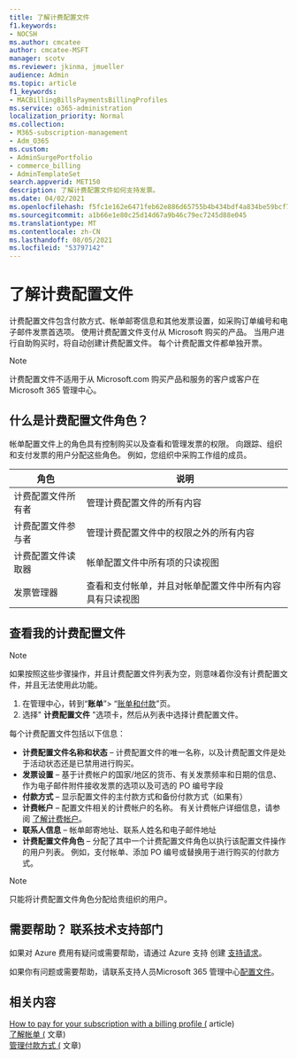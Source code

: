 ```yaml
---
title: 了解计费配置文件
f1.keywords:
- NOCSH
ms.author: cmcatee
author: cmcatee-MSFT
manager: scotv
ms.reviewer: jkinma, jmueller
audience: Admin
ms.topic: article
f1_keywords:
- MACBillingBillsPaymentsBillingProfiles
ms.service: o365-administration
localization_priority: Normal
ms.collection:
- M365-subscription-management
- Adm_O365
ms.custom:
- AdminSurgePortfolio
- commerce_billing
- AdminTemplateSet
search.appverid: MET150
description: 了解计费配置文件如何支持发票。
ms.date: 04/02/2021
ms.openlocfilehash: f5fc1e162e6471feb62e886d65755b4b434bdf4a834be59bcf7b37f76f23f129
ms.sourcegitcommit: a1b66e1e80c25d14d67a9b46c79ec7245d88e045
ms.translationtype: MT
ms.contentlocale: zh-CN
ms.lasthandoff: 08/05/2021
ms.locfileid: "53797142"
---
```

# <a name="understand-billing-profiles"></a>了解计费配置文件

计费配置文件包含付款方式、帐单邮寄信息和其他发票设置，如采购订单编号和电子邮件发票首选项。 使用计费配置文件支付从 Microsoft 购买的产品。 当用户进行自助购买时，将自动创建计费配置文件。 每个计费配置文件都单独开票。

> [!NOTE]
>
> 计费配置文件不适用于从 Microsoft.com 购买产品和服务的客户或客户在 Microsoft 365 管理中心。 

## <a name="what-are-billing-profile-roles"></a>什么是计费配置文件角色？

帐单配置文件上的角色具有控制购买以及查看和管理发票的权限。 向跟踪、组织和支付发票的用户分配这些角色。 例如，您组织中采购工作组的成员。

| 角色                         | 说明                                                                      |
|----------------------------- |--------------------------------------------------------------------------------- |
| 计费配置文件所有者        | 管理计费配置文件的所有内容                                          |
| 计费配置文件参与者  | 管理计费配置文件中的权限之外的所有内容                        |
| 计费配置文件读取器       | 帐单配置文件中所有项的只读视图                                |
| 发票管理器              | 查看和支付帐单，并且对帐单配置文件中所有内容具有只读视图  |

## <a name="view-my-billing-profiles"></a>查看我的计费配置文件

> [!NOTE]
>
> 如果按照这些步骤操作，并且计费配置文件列表为空，则意味着你没有计费配置文件，并且无法使用此功能。

1. 在管理中心，转到“**账单**”\> “<a href="https://go.microsoft.com/fwlink/p/?linkid=2102895" target="_blank">账单和付款</a>”页。
2. 选择" **计费配置文件** "选项卡，然后从列表中选择计费配置文件。

每个计费配置文件包括以下信息：

- **计费配置文件名称和状态** &ndash; 计费配置文件的唯一名称，以及计费配置文件是处于活动状态还是已禁用进行购买。
- **发票设置** &ndash; 基于计费帐户的国家/地区的货币、有关发票频率和日期的信息、作为电子邮件附件接收发票的选项以及可选的 PO 编号字段
- **付款方式** &ndash; 显示配置文件的主付款方式和备份付款方式（如果有）
- **计费帐户** &ndash; 配置文件相关的计费帐户的名称。 有关计费帐户详细信息，请参阅 [了解计费帐户](../manage-billing-accounts.md)。
- **联系人信息** &ndash; 帐单邮寄地址、联系人姓名和电子邮件地址
- **计费配置文件角色** &ndash; 分配了其中一个计费配置文件角色以执行该配置文件操作的用户列表。 例如，支付帐单、添加 PO 编号或替换用于进行购买的付款方式。

> [!NOTE]
>
> 只能将计费配置文件角色分配给贵组织的用户。

## <a name="need-help-contact-support"></a>需要帮助？ 联系技术支持部门

如果对 Azure 费用有疑问或需要帮助，请通过 Azure 支持 创建 <a href="https://portal.azure.com/#blade/Microsoft_Azure_Support/HelpAndSupportBlade/newsupportrequest" target="_blank">支持请求</a>。

如果你有问题或需要帮助，请联系支持人员Microsoft 365 管理中心[配置文件](../../business-video/get-help-support.md)。

## <a name="related-content"></a>相关内容

[How to pay for your subscription with a billing profile (](pay-for-subscription-billing-profile.md) article) \
[了解帐单 (](../manage-billing-accounts.md) 文章) \
[管理付款方式 (](manage-payment-methods.md) 文章) 
